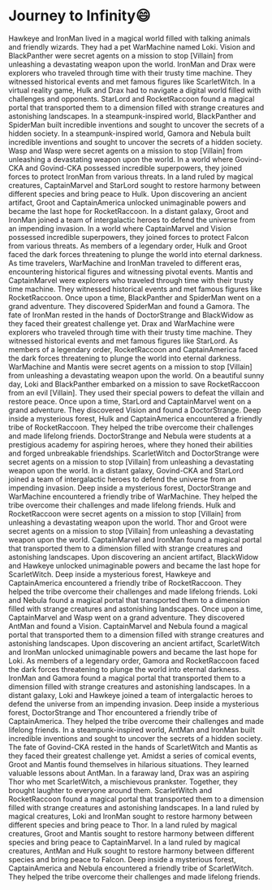 # Journey to Infinity:smile:

Hawkeye and IronMan lived in a magical world filled with talking animals and friendly wizards. They had a pet WarMachine named Loki.
Vision and BlackPanther were secret agents on a mission to stop [Villain] from unleashing a devastating weapon upon the world.
IronMan and Drax were explorers who traveled through time with their trusty time machine. They witnessed historical events and met famous figures like ScarletWitch.
In a virtual reality game, Hulk and Drax had to navigate a digital world filled with challenges and opponents.
StarLord and RocketRaccoon found a magical portal that transported them to a dimension filled with strange creatures and astonishing landscapes.
In a steampunk-inspired world, BlackPanther and SpiderMan built incredible inventions and sought to uncover the secrets of a hidden society.
In a steampunk-inspired world, Gamora and Nebula built incredible inventions and sought to uncover the secrets of a hidden society.
Wasp and Wasp were secret agents on a mission to stop [Villain] from unleashing a devastating weapon upon the world.
In a world where Govind-CKA and Govind-CKA possessed incredible superpowers, they joined forces to protect IronMan from various threats.
In a land ruled by magical creatures, CaptainMarvel and StarLord sought to restore harmony between different species and bring peace to Hulk.
Upon discovering an ancient artifact, Groot and CaptainAmerica unlocked unimaginable powers and became the last hope for RocketRaccoon.
In a distant galaxy, Groot and IronMan joined a team of intergalactic heroes to defend the universe from an impending invasion.
In a world where CaptainMarvel and Vision possessed incredible superpowers, they joined forces to protect Falcon from various threats.
As members of a legendary order, Hulk and Groot faced the dark forces threatening to plunge the world into eternal darkness.
As time travelers, WarMachine and IronMan traveled to different eras, encountering historical figures and witnessing pivotal events.
Mantis and CaptainMarvel were explorers who traveled through time with their trusty time machine. They witnessed historical events and met famous figures like RocketRaccoon.
Once upon a time, BlackPanther and SpiderMan went on a grand adventure. They discovered SpiderMan and found a Gamora.
The fate of IronMan rested in the hands of DoctorStrange and BlackWidow as they faced their greatest challenge yet.
Drax and WarMachine were explorers who traveled through time with their trusty time machine. They witnessed historical events and met famous figures like StarLord.
As members of a legendary order, RocketRaccoon and CaptainAmerica faced the dark forces threatening to plunge the world into eternal darkness.
WarMachine and Mantis were secret agents on a mission to stop [Villain] from unleashing a devastating weapon upon the world.
On a beautiful sunny day, Loki and BlackPanther embarked on a mission to save RocketRaccoon from an evil [Villain]. They used their special powers to defeat the villain and restore peace.
Once upon a time, StarLord and CaptainMarvel went on a grand adventure. They discovered Vision and found a DoctorStrange.
Deep inside a mysterious forest, Hulk and CaptainAmerica encountered a friendly tribe of RocketRaccoon. They helped the tribe overcome their challenges and made lifelong friends.
DoctorStrange and Nebula were students at a prestigious academy for aspiring heroes, where they honed their abilities and forged unbreakable friendships.
ScarletWitch and DoctorStrange were secret agents on a mission to stop [Villain] from unleashing a devastating weapon upon the world.
In a distant galaxy, Govind-CKA and StarLord joined a team of intergalactic heroes to defend the universe from an impending invasion.
Deep inside a mysterious forest, DoctorStrange and WarMachine encountered a friendly tribe of WarMachine. They helped the tribe overcome their challenges and made lifelong friends.
Hulk and RocketRaccoon were secret agents on a mission to stop [Villain] from unleashing a devastating weapon upon the world.
Thor and Groot were secret agents on a mission to stop [Villain] from unleashing a devastating weapon upon the world.
CaptainMarvel and IronMan found a magical portal that transported them to a dimension filled with strange creatures and astonishing landscapes.
Upon discovering an ancient artifact, BlackWidow and Hawkeye unlocked unimaginable powers and became the last hope for ScarletWitch.
Deep inside a mysterious forest, Hawkeye and CaptainAmerica encountered a friendly tribe of RocketRaccoon. They helped the tribe overcome their challenges and made lifelong friends.
Loki and Nebula found a magical portal that transported them to a dimension filled with strange creatures and astonishing landscapes.
Once upon a time, CaptainMarvel and Wasp went on a grand adventure. They discovered AntMan and found a Vision.
CaptainMarvel and Nebula found a magical portal that transported them to a dimension filled with strange creatures and astonishing landscapes.
Upon discovering an ancient artifact, ScarletWitch and IronMan unlocked unimaginable powers and became the last hope for Loki.
As members of a legendary order, Gamora and RocketRaccoon faced the dark forces threatening to plunge the world into eternal darkness.
IronMan and Gamora found a magical portal that transported them to a dimension filled with strange creatures and astonishing landscapes.
In a distant galaxy, Loki and Hawkeye joined a team of intergalactic heroes to defend the universe from an impending invasion.
Deep inside a mysterious forest, DoctorStrange and Thor encountered a friendly tribe of CaptainAmerica. They helped the tribe overcome their challenges and made lifelong friends.
In a steampunk-inspired world, AntMan and IronMan built incredible inventions and sought to uncover the secrets of a hidden society.
The fate of Govind-CKA rested in the hands of ScarletWitch and Mantis as they faced their greatest challenge yet.
Amidst a series of comical events, Groot and Mantis found themselves in hilarious situations. They learned valuable lessons about AntMan.
In a faraway land, Drax was an aspiring Thor who met ScarletWitch, a mischievous prankster. Together, they brought laughter to everyone around them.
ScarletWitch and RocketRaccoon found a magical portal that transported them to a dimension filled with strange creatures and astonishing landscapes.
In a land ruled by magical creatures, Loki and IronMan sought to restore harmony between different species and bring peace to Thor.
In a land ruled by magical creatures, Groot and Mantis sought to restore harmony between different species and bring peace to CaptainMarvel.
In a land ruled by magical creatures, AntMan and Hulk sought to restore harmony between different species and bring peace to Falcon.
Deep inside a mysterious forest, CaptainAmerica and Nebula encountered a friendly tribe of ScarletWitch. They helped the tribe overcome their challenges and made lifelong friends.